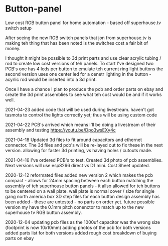# Button-panel
Low cost RGB button panel for home automation - based off superhouse.tv switch setup

After seeing the new RGB switch panels that jon from superhouse.tv is making teh thing that has been noted is the switches cost a fair bit of money. 

I thought it might be possible to 3d print parts and use clear acrylic tubing / rod to create low cost versions of teh panels.
To start I've designed two PCB's one has 4 leds per button to emulate teh current ring light buttons
the second version uses one center led for a cenetr lighting in the button - acyrlic rod would be inserted into a 3d print.

Once I have a chance I plan to produce the pcb and order parts on ebay and create the 3d print assemblies to see what teh cost would be and if it works well.

2021-04-23 
added code that will be used during livestream. haven't got tasmota to control the lights correctly yet; thus will be using custom code

2021-04-22
PCB's arrived which means I'll be doing a livestream of their assembly and testing https://youtu.be/Dpo3wsEXy4c

2021-04-18
Updated 3d files to fit around capacitors and ethernet connector. The 3d files and pcb's will be re-layed out to fix these in the next version. allowing for faster 3d printing, vs having holes / cutouts made.

2021-04-16
I've ordered PCB's to test. 
Created 3d photo of pcb assemblies. Next versions will use esp8266 direct vs D1 mini.
Cost Sheet updated.

2020-12-12
reformated files
added new version 2 which makes the pcb compact - allows for 24mm spacing between each button matching the assembly of teh superhouse button panels - it allso allowed for teh buttons to be centered on a wall plate. wall plate is normal cover / size for single gang north america box
3D step files for each button design assembly has been added - these are untested - no parts on order yet.
future possible version my have the 0.1mm pitch conenctor to match up to the new superhouse tv RGB button assembly.

2020-12-04
updating pcb files as the 1000uf capacitor was the wrong size (footprint is now 10x10mm)
adding photos of the pcb for both versions
added parts list for both versions
added rough cost breakdown of buying parts on ebay

